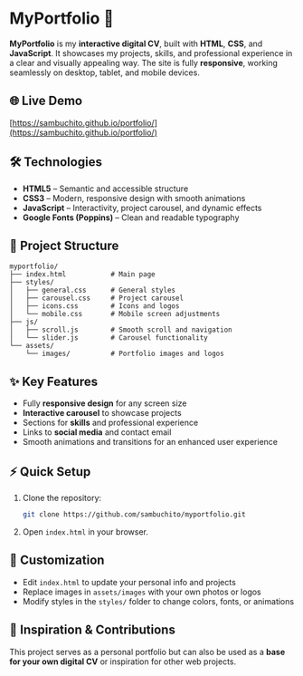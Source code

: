 # MyPortfolio 🚀

**MyPortfolio** is my **interactive digital CV**, built with **HTML**, **CSS**, and **JavaScript**. It showcases my projects, skills, and professional experience in a clear and visually appealing way. The site is fully **responsive**, working seamlessly on desktop, tablet, and mobile devices.

## 🌐 Live Demo

[https://sambuchito.github.io/portfolio/](https://sambuchito.github.io/portfolio/)

## 🛠 Technologies

- **HTML5** – Semantic and accessible structure
- **CSS3** – Modern, responsive design with smooth animations
- **JavaScript** – Interactivity, project carousel, and dynamic effects
- **Google Fonts (Poppins)** – Clean and readable typography

## 📁 Project Structure

```plaintext
myportfolio/
├── index.html           # Main page
├── styles/
│   ├── general.css      # General styles
│   ├── carousel.css     # Project carousel
│   ├── icons.css        # Icons and logos
│   └── mobile.css       # Mobile screen adjustments
├── js/
│   ├── scroll.js        # Smooth scroll and navigation
│   └── slider.js        # Carousel functionality
└── assets/
    └── images/          # Portfolio images and logos
```

## ✨ Key Features

- Fully **responsive design** for any screen size
- **Interactive carousel** to showcase projects
- Sections for **skills** and professional experience
- Links to **social media** and contact email
- Smooth animations and transitions for an enhanced user experience

## ⚡ Quick Setup

1. Clone the repository:
   ```bash
   git clone https://github.com/sambuchito/myportfolio.git
   ```
2. Open `index.html` in your browser.

## 🎨 Customization

- Edit `index.html` to update your personal info and projects
- Replace images in `assets/images` with your own photos or logos
- Modify styles in the `styles/` folder to change colors, fonts, or animations

## 🚀 Inspiration & Contributions

This project serves as a personal portfolio but can also be used as a **base for your own digital CV** or inspiration for other web projects.

